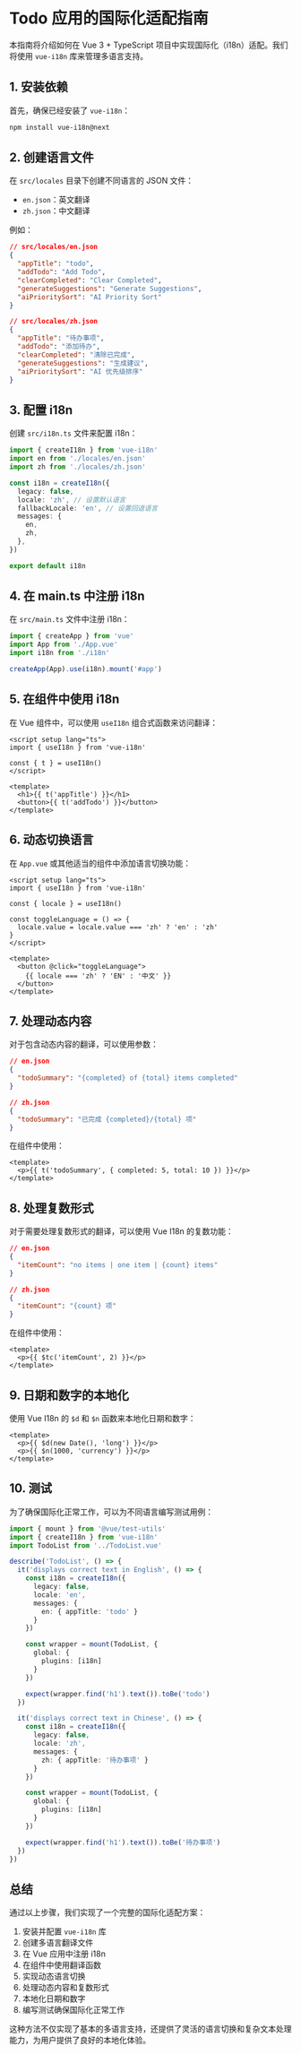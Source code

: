 # Todo 应用的国际化适配指南

本指南将介绍如何在 Vue 3 + TypeScript 项目中实现国际化（i18n）适配。我们将使用 `vue-i18n` 库来管理多语言支持。

## 1. 安装依赖

首先，确保已经安装了 `vue-i18n`：

```bash
npm install vue-i18n@next
```

## 2. 创建语言文件

在 `src/locales` 目录下创建不同语言的 JSON 文件：

- `en.json`：英文翻译
- `zh.json`：中文翻译

例如：

```json
// src/locales/en.json
{
  "appTitle": "todo",
  "addTodo": "Add Todo",
  "clearCompleted": "Clear Completed",
  "generateSuggestions": "Generate Suggestions",
  "aiPrioritySort": "AI Priority Sort"
}

// src/locales/zh.json
{
  "appTitle": "待办事项",
  "addTodo": "添加待办",
  "clearCompleted": "清除已完成",
  "generateSuggestions": "生成建议",
  "aiPrioritySort": "AI 优先级排序"
}
```

## 3. 配置 i18n

创建 `src/i18n.ts` 文件来配置 i18n：

```typescript
import { createI18n } from 'vue-i18n'
import en from './locales/en.json'
import zh from './locales/zh.json'

const i18n = createI18n({
  legacy: false,
  locale: 'zh', // 设置默认语言
  fallbackLocale: 'en', // 设置回退语言
  messages: {
    en,
    zh,
  },
})

export default i18n
```

## 4. 在 main.ts 中注册 i18n

在 `src/main.ts` 文件中注册 i18n：

```typescript
import { createApp } from 'vue'
import App from './App.vue'
import i18n from './i18n'

createApp(App).use(i18n).mount('#app')
```

## 5. 在组件中使用 i18n

在 Vue 组件中，可以使用 `useI18n` 组合式函数来访问翻译：

```vue
<script setup lang="ts">
import { useI18n } from 'vue-i18n'

const { t } = useI18n()
</script>

<template>
  <h1>{{ t('appTitle') }}</h1>
  <button>{{ t('addTodo') }}</button>
</template>
```

## 6. 动态切换语言

在 `App.vue` 或其他适当的组件中添加语言切换功能：

```vue
<script setup lang="ts">
import { useI18n } from 'vue-i18n'

const { locale } = useI18n()

const toggleLanguage = () => {
  locale.value = locale.value === 'zh' ? 'en' : 'zh'
}
</script>

<template>
  <button @click="toggleLanguage">
    {{ locale === 'zh' ? 'EN' : '中文' }}
  </button>
</template>
```

## 7. 处理动态内容

对于包含动态内容的翻译，可以使用参数：

```json
// en.json
{
  "todoSummary": "{completed} of {total} items completed"
}

// zh.json
{
  "todoSummary": "已完成 {completed}/{total} 项"
}
```

在组件中使用：

```vue
<template>
  <p>{{ t('todoSummary', { completed: 5, total: 10 }) }}</p>
</template>
```

## 8. 处理复数形式

对于需要处理复数形式的翻译，可以使用 Vue I18n 的复数功能：

```json
// en.json
{
  "itemCount": "no items | one item | {count} items"
}

// zh.json
{
  "itemCount": "{count} 项"
}
```

在组件中使用：

```vue
<template>
  <p>{{ $tc('itemCount', 2) }}</p>
</template>
```

## 9. 日期和数字的本地化

使用 Vue I18n 的 `$d` 和 `$n` 函数来本地化日期和数字：

```vue
<template>
  <p>{{ $d(new Date(), 'long') }}</p>
  <p>{{ $n(1000, 'currency') }}</p>
</template>
```

## 10. 测试

为了确保国际化正常工作，可以为不同语言编写测试用例：

```typescript
import { mount } from '@vue/test-utils'
import { createI18n } from 'vue-i18n'
import TodoList from '../TodoList.vue'

describe('TodoList', () => {
  it('displays correct text in English', () => {
    const i18n = createI18n({
      legacy: false,
      locale: 'en',
      messages: {
        en: { appTitle: 'todo' }
      }
    })

    const wrapper = mount(TodoList, {
      global: {
        plugins: [i18n]
      }
    })

    expect(wrapper.find('h1').text()).toBe('todo')
  })

  it('displays correct text in Chinese', () => {
    const i18n = createI18n({
      legacy: false,
      locale: 'zh',
      messages: {
        zh: { appTitle: '待办事项' }
      }
    })

    const wrapper = mount(TodoList, {
      global: {
        plugins: [i18n]
      }
    })

    expect(wrapper.find('h1').text()).toBe('待办事项')
  })
})
```

## 总结

通过以上步骤，我们实现了一个完整的国际化适配方案：

1. 安装并配置 `vue-i18n` 库
2. 创建多语言翻译文件
3. 在 Vue 应用中注册 i18n
4. 在组件中使用翻译函数
5. 实现动态语言切换
6. 处理动态内容和复数形式
7. 本地化日期和数字
8. 编写测试确保国际化正常工作

这种方法不仅实现了基本的多语言支持，还提供了灵活的语言切换和复杂文本处理能力，为用户提供了良好的本地化体验。